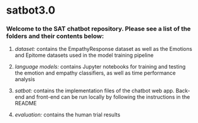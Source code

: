 # satbot3.0

### Welcome to the SAT chatbot repository. Please see a list of the folders and their contents below:

1. <i>dataset:</i> contains the EmpathyResponse dataset as well as the Emotions and Epitome datasets used in the model training pipeline

2. <i>language models:</i> contains Jupyter notebooks for training and testing the emotion and empathy classifiers, as well as time performance analysis

3. <i>satbot:</i> contains the implementation files of the chatbot web app. Back-end and front-end can be run locally by following the instructions in the README

4. <i>evaluation:</i> contains the human trial results
